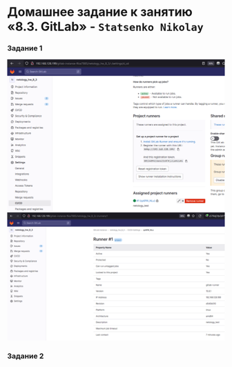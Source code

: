 # Домашнее задание к занятию «8.3. GitLab» - `Statsenko Nikolay`

### Задание 1

![GitLab_runner](https://raw.githubusercontent.com/Pookson/sys-pattern-homework/main/img/runner.png)
![GitLab_runner1](https://raw.githubusercontent.com/Pookson/sys-pattern-homework/main/img/runner1.png)

### Задание 2

